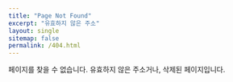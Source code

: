 ```yaml
---
title: "Page Not Found"
excerpt: "유효하지 않은 주소"
layout: single
sitemap: false
permalink: /404.html
---
```


페이지를 찾을 수 없습니다. 유효하지 않은 주소거나, 삭제된 페이지입니다.
